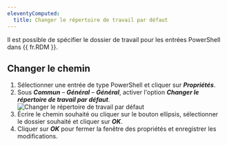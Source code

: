 ```yaml
---
eleventyComputed:
  title: Changer le répertoire de travail par défaut
---
```

Il est possible de spécifier le dossier de travail pour les entrées PowerShell dans {{ fr.RDM }}.

## Changer le chemin
1. Sélectionner une entrée de type PowerShell et cliquer sur ***Propriétés***.
1. Sous ***Commun*** – ***Général*** – ***Général***, activer l'option ***Changer le répertoire de travail par défaut***.
![Changer le répertoire de travail par défaut](https://cdnweb.devolutions.net/docs/docs_en_kb_KB0148.png)
1. Écrire le chemin souhaité ou cliquer sur le bouton ellipsis, sélectionner le dossier souhaité et cliquer sur ***OK***.
1. Cliquer sur ***OK*** pour fermer la fenêtre des propriétés et enregistrer les modifications.
